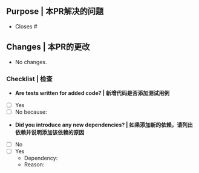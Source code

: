 ## Purpose | 本PR解决的问题
<!-- Please include the GitHub issue this fixes or resolves, if applicable, please also explain any extra purpose of this PR  -->
<!-- 请在下方附上本PR解决或实现的Iussue编号, 例如 `#1`. 此外如果有, 请尽可能阐述本PR除issue所描述之外的目的 -->

- Closes #

## Changes | 本PR的更改
<!-- Please list out what major changes were made in this PR to address the issue: -->
<!-- 请尽可能详细的列出本PR的主要更改 -->

- No changes.

### Checklist | 检查

* **Are tests written for added code? | 新增代码是否添加测试用例**
<!-- If not, why not? -->
- [ ] Yes
- [ ] No because:

* **Did you introduce any new dependencies? | 如果添加新的依赖，请列出依赖并说明添加该依赖的原因**
<!-- If so, which ones? -->
- [ ] No
- [ ] Yes
  - Dependency:
  - Reason: